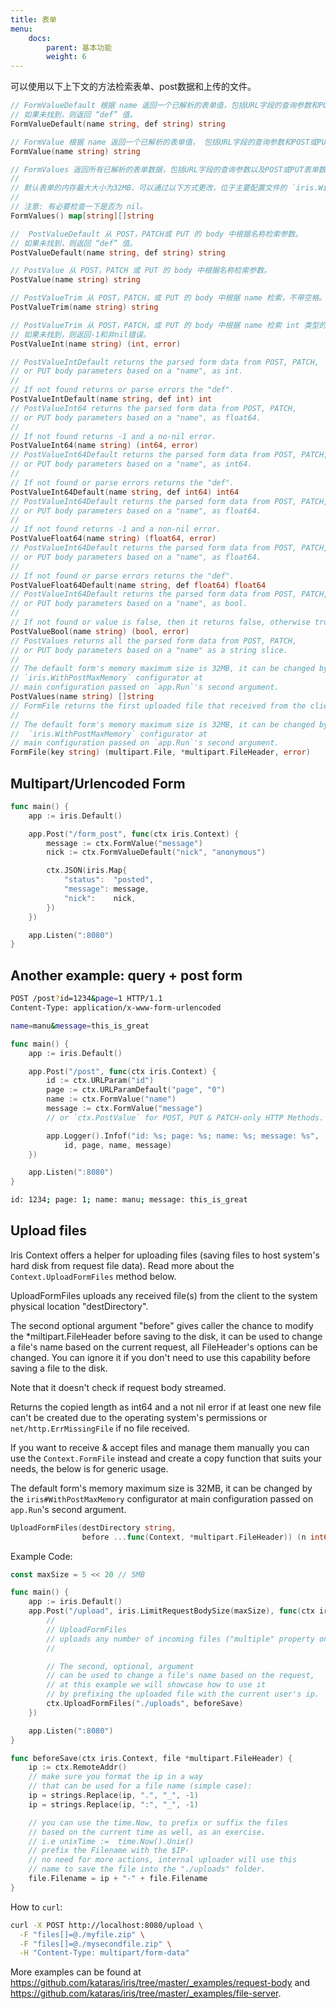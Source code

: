 ```yaml
---
title: 表单
menu:
    docs:
        parent: 基本功能
        weight: 6
---
```


可以使用以下上下文的方法检索表单、post数据和上传的文件。

```go
// FormValueDefault 根据 name 返回一个已解析的表单值，包括URL字段的查询参数和POST或PUT表单数据。
// 如果未找到，则返回 “def” 值。
FormValueDefault(name string, def string) string

// FormValue 根据 name 返回一个已解析的表单值， 包括URL字段的查询参数和POST或PUT表单数据。
FormValue(name string) string

// FormValues 返回所有已解析的表单数据，包括URL字段的查询参数以及POST或PUT表单数据。
//
// 默认表单的内存最大大小为32MB，可以通过以下方式更改，位于主要配置文件的 `iris.WithPostMaxMemory`，传递给`app.Run`的第二个参数。
//
// 注意: 有必要检查一下是否为 nil。
FormValues() map[string][]string

//  PostValueDefault 从 POST，PATCH或 PUT 的 body 中根据名称检索参数。
// 如果未找到，则返回 “def” 值。
PostValueDefault(name string, def string) string

// PostValue 从 POST，PATCH 或 PUT 的 body 中根据名称检索参数。
PostValue(name string) string

// PostValueTrim 从 POST，PATCH，或 PUT 的 body 中根据 name 检索，不带空格。
PostValueTrim(name string) string

// PostValueTrim 从 POST，PATCH，或 PUT 的 body 中根据 name 检索 int 类型的参数
// 如果未找到，则返回-1和非nil错误。
PostValueInt(name string) (int, error)

// PostValueIntDefault returns the parsed form data from POST, PATCH,
// or PUT body parameters based on a "name", as int.
//
// If not found returns or parse errors the "def".
PostValueIntDefault(name string, def int) int
// PostValueInt64 returns the parsed form data from POST, PATCH,
// or PUT body parameters based on a "name", as float64.
//
// If not found returns -1 and a no-nil error.
PostValueInt64(name string) (int64, error)
// PostValueInt64Default returns the parsed form data from POST, PATCH,
// or PUT body parameters based on a "name", as int64.
//
// If not found or parse errors returns the "def".
PostValueInt64Default(name string, def int64) int64
// PostValueInt64Default returns the parsed form data from POST, PATCH,
// or PUT body parameters based on a "name", as float64.
//
// If not found returns -1 and a non-nil error.
PostValueFloat64(name string) (float64, error)
// PostValueInt64Default returns the parsed form data from POST, PATCH,
// or PUT body parameters based on a "name", as float64.
//
// If not found or parse errors returns the "def".
PostValueFloat64Default(name string, def float64) float64
// PostValueInt64Default returns the parsed form data from POST, PATCH,
// or PUT body parameters based on a "name", as bool.
//
// If not found or value is false, then it returns false, otherwise true.
PostValueBool(name string) (bool, error)
// PostValues returns all the parsed form data from POST, PATCH,
// or PUT body parameters based on a "name" as a string slice.
//
// The default form's memory maximum size is 32MB, it can be changed by the
// `iris.WithPostMaxMemory` configurator at
// main configuration passed on `app.Run`'s second argument.
PostValues(name string) []string
// FormFile returns the first uploaded file that received from the client.
//
// The default form's memory maximum size is 32MB, it can be changed by the
//  `iris.WithPostMaxMemory` configurator at
// main configuration passed on `app.Run`'s second argument.
FormFile(key string) (multipart.File, *multipart.FileHeader, error)
```

## Multipart/Urlencoded Form

```go
func main() {
    app := iris.Default()

    app.Post("/form_post", func(ctx iris.Context) {
        message := ctx.FormValue("message")
        nick := ctx.FormValueDefault("nick", "anonymous")

        ctx.JSON(iris.Map{
            "status":  "posted",
            "message": message,
            "nick":    nick,
        })
    })

    app.Listen(":8080")
}
```

## Another example: query + post form

```sh
POST /post?id=1234&page=1 HTTP/1.1
Content-Type: application/x-www-form-urlencoded

name=manu&message=this_is_great
```

```go
func main() {
    app := iris.Default()

    app.Post("/post", func(ctx iris.Context) {
        id := ctx.URLParam("id")
        page := ctx.URLParamDefault("page", "0")
        name := ctx.FormValue("name")
        message := ctx.FormValue("message")
        // or `ctx.PostValue` for POST, PUT & PATCH-only HTTP Methods.

        app.Logger().Infof("id: %s; page: %s; name: %s; message: %s",
            id, page, name, message)
    })

    app.Listen(":8080")
}
```

```sh
id: 1234; page: 1; name: manu; message: this_is_great
```

## Upload files

Iris Context offers a helper for uploading files (saving files to host system's hard disk from request file data). Read more about the `Context.UploadFormFiles` method below.

UploadFormFiles uploads any received file(s) from the client
to the system physical location "destDirectory".

The second optional argument "before" gives caller the chance to
modify the *miltipart.FileHeader before saving to the disk,
it can be used to change a file's name based on the current request,
all FileHeader's options can be changed. You can ignore it if
you don't need to use this capability before saving a file to the disk.

Note that it doesn't check if request body streamed.

Returns the copied length as int64 and
a not nil error if at least one new file
can't be created due to the operating system's permissions or
`net/http.ErrMissingFile` if no file received.

If you want to receive & accept files and manage them manually you can use the `Context.FormFile`
instead and create a copy function that suits your needs, the below is for generic usage.

The default form's memory maximum size is 32MB, it can be changed by the `iris#WithPostMaxMemory` configurator at main configuration passed on `app.Run`'s second argument.

```go
UploadFormFiles(destDirectory string,
                before ...func(Context, *multipart.FileHeader)) (n int64, err error)
```

Example Code:

```go
const maxSize = 5 << 20 // 5MB

func main() {
    app := iris.Default()
    app.Post("/upload", iris.LimitRequestBodySize(maxSize), func(ctx iris.Context) {
        //
        // UploadFormFiles
        // uploads any number of incoming files ("multiple" property on the form input).
        //

        // The second, optional, argument
        // can be used to change a file's name based on the request,
        // at this example we will showcase how to use it
        // by prefixing the uploaded file with the current user's ip.
        ctx.UploadFormFiles("./uploads", beforeSave)
    })

    app.Listen(":8080")
}

func beforeSave(ctx iris.Context, file *multipart.FileHeader) {
    ip := ctx.RemoteAddr()
    // make sure you format the ip in a way
    // that can be used for a file name (simple case):
    ip = strings.Replace(ip, ".", "_", -1)
    ip = strings.Replace(ip, ":", "_", -1)

    // you can use the time.Now, to prefix or suffix the files
    // based on the current time as well, as an exercise.
    // i.e unixTime :=	time.Now().Unix()
    // prefix the Filename with the $IP-
    // no need for more actions, internal uploader will use this
    // name to save the file into the "./uploads" folder.
    file.Filename = ip + "-" + file.Filename
}
```

How to `curl`:

```sh
curl -X POST http://localhost:8080/upload \
  -F "files[]=@./myfile.zip" \
  -F "files[]=@./mysecondfile.zip" \
  -H "Content-Type: multipart/form-data"
```

More examples can be found at <https://github.com/kataras/iris/tree/master/_examples/request-body> and <https://github.com/kataras/iris/tree/master/_examples/file-server>.